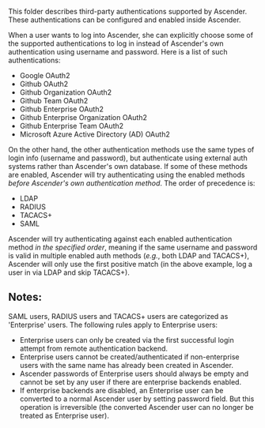 This folder describes third-party authentications supported by Ascender. These authentications can be configured and enabled inside Ascender.

When a user wants to log into Ascender, she can explicitly choose some of the supported authentications to log in instead of Ascender's own authentication using username and password. Here is a list of such authentications:
* Google OAuth2
* Github OAuth2
* Github Organization OAuth2
* Github Team OAuth2
* Github Enterprise OAuth2
* Github Enterprise Organization OAuth2
* Github Enterprise Team OAuth2
* Microsoft Azure Active Directory (AD) OAuth2

On the other hand, the other authentication methods use the same types of login info (username and password), but authenticate using external auth systems rather than Ascender's own database. If some of these methods are enabled, Ascender will try authenticating using the enabled methods *before Ascender's own authentication method*. The order of precedence is:
* LDAP
* RADIUS
* TACACS+
* SAML

Ascender will try authenticating against each enabled authentication method *in the specified order*, meaning if the same username and password is valid in multiple enabled auth methods (*e.g.*, both LDAP and TACACS+), Ascender will only use the first positive match (in the above example, log a user in via LDAP and skip TACACS+).

## Notes:
SAML users, RADIUS users and TACACS+ users are categorized as 'Enterprise' users. The following rules apply to Enterprise users:

  * Enterprise users can only be created via the first successful login attempt from remote authentication backend.
  * Enterprise users cannot be created/authenticated if non-enterprise users with the same name has already been created in Ascender.
  * Ascender passwords of Enterprise users should always be empty and cannot be set by any user if there are enterprise backends enabled.
  * If enterprise backends are disabled, an Enterprise user can be converted to a normal Ascender user by setting password field. But this operation is irreversible (the converted Ascender user can no longer be treated as Enterprise user).
